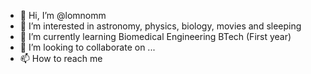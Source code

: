 - 👋 Hi, I’m @lomnomm
- 👀 I’m interested in astronomy, physics, biology, movies and sleeping
- 🌱 I’m currently learning Biomedical Engineering BTech (First year)
- 💞️ I’m looking to collaborate on ...
- 📫 How to reach me

<!---
lomnomm/lomnomm is a ✨ special ✨ repository because its `README.md` (this file) appears on your GitHub profile.
You can click the Preview link to take a look at your changes.
--->
